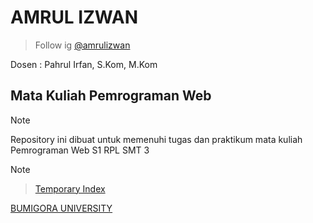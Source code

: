 # AMRUL IZWAN

> Follow ig [@amrulizwan](https://instagram.com/amrulizwan)

Dosen : Pahrul Irfan, S.Kom, M.Kom

## Mata Kuliah Pemrograman Web

> [!NOTE]
> Repository ini dibuat untuk memenuhi tugas dan praktikum mata kuliah Pemrograman Web S1 RPL SMT 3

<!-- Project Now -->

> [!NOTE]

> [Temporary Index](https://github.com/amrulizwan/webdasar/tree/main/buku)

[BUMIGORA UNIVERSITY](https://universitasbumigora.ac.id)
